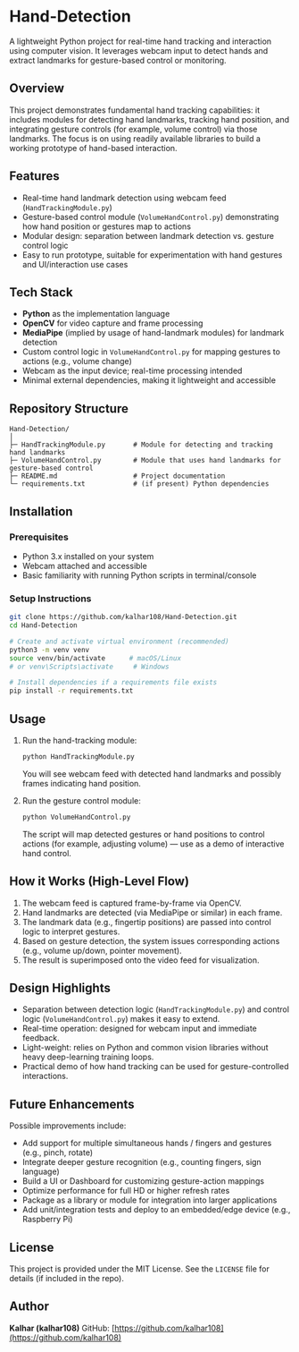 
# Hand-Detection

A lightweight Python project for real-time hand tracking and interaction using computer vision. It leverages webcam input to detect hands and extract landmarks for gesture-based control or monitoring.

## Overview

This project demonstrates fundamental hand tracking capabilities: it includes modules for detecting hand landmarks, tracking hand position, and integrating gesture controls (for example, volume control) via those landmarks. The focus is on using readily available libraries to build a working prototype of hand-based interaction.

## Features

* Real-time hand landmark detection using webcam feed (`HandTrackingModule.py`)
* Gesture-based control module (`VolumeHandControl.py`) demonstrating how hand position or gestures map to actions
* Modular design: separation between landmark detection vs. gesture control logic
* Easy to run prototype, suitable for experimentation with hand gestures and UI/interaction use cases

## Tech Stack

* **Python** as the implementation language
* **OpenCV** for video capture and frame processing
* **MediaPipe** (implied by usage of hand-landmark modules) for landmark detection
* Custom control logic in `VolumeHandControl.py` for mapping gestures to actions (e.g., volume change)
* Webcam as the input device; real-time processing intended
* Minimal external dependencies, making it lightweight and accessible

## Repository Structure

```
Hand-Detection/
│  
├─ HandTrackingModule.py       # Module for detecting and tracking hand landmarks  
├─ VolumeHandControl.py        # Module that uses hand landmarks for gesture-based control  
├─ README.md                   # Project documentation  
└─ requirements.txt            # (if present) Python dependencies  
```

## Installation

### Prerequisites

* Python 3.x installed on your system
* Webcam attached and accessible
* Basic familiarity with running Python scripts in terminal/console

### Setup Instructions

```bash
git clone https://github.com/kalhar108/Hand-Detection.git
cd Hand-Detection

# Create and activate virtual environment (recommended)
python3 -m venv venv
source venv/bin/activate      # macOS/Linux
# or venv\Scripts\activate     # Windows

# Install dependencies if a requirements file exists
pip install -r requirements.txt
```

## Usage

1. Run the hand-tracking module:

   ```bash
   python HandTrackingModule.py
   ```

   You will see webcam feed with detected hand landmarks and possibly frames indicating hand position.

2. Run the gesture control module:

   ```bash
   python VolumeHandControl.py
   ```

   The script will map detected gestures or hand positions to control actions (for example, adjusting volume) — use as a demo of interactive hand control.

## How it Works (High-Level Flow)

1. The webcam feed is captured frame-by-frame via OpenCV.
2. Hand landmarks are detected (via MediaPipe or similar) in each frame.
3. The landmark data (e.g., fingertip positions) are passed into control logic to interpret gestures.
4. Based on gesture detection, the system issues corresponding actions (e.g., volume up/down, pointer movement).
5. The result is superimposed onto the video feed for visualization.

## Design Highlights

* Separation between detection logic (`HandTrackingModule.py`) and control logic (`VolumeHandControl.py`) makes it easy to extend.
* Real-time operation: designed for webcam input and immediate feedback.
* Light-weight: relies on Python and common vision libraries without heavy deep-learning training loops.
* Practical demo of how hand tracking can be used for gesture-controlled interactions.

## Future Enhancements

Possible improvements include:

* Add support for multiple simultaneous hands / fingers and gestures (e.g., pinch, rotate)
* Integrate deeper gesture recognition (e.g., counting fingers, sign language)
* Build a UI or Dashboard for customizing gesture-action mappings
* Optimize performance for full HD or higher refresh rates
* Package as a library or module for integration into larger applications
* Add unit/integration tests and deploy to an embedded/edge device (e.g., Raspberry Pi)

## License

This project is provided under the MIT License. See the `LICENSE` file for details (if included in the repo).

## Author

**Kalhar (kalhar108)**
GitHub: [https://github.com/kalhar108](https://github.com/kalhar108)
